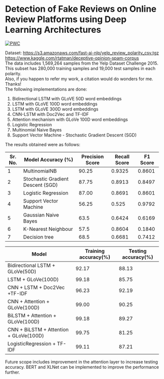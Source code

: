 # Detection of Fake Reviews on Online Review Platforms using Deep Learning Architectures
[![PWC](https://img.shields.io/endpoint.svg?url=https://paperswithcode.com/badge/unsupervised-data-augmentation/sentiment-analysis-on-yelp-fine-grained)](https://paperswithcode.com/sota/sentiment-analysis-on-yelp-fine-grained?p=unsupervised-data-augmentation)

Dataset: https://s3.amazonaws.com/fast-ai-nlp/yelp_review_polarity_csv.tgz <br>
         https://www.kaggle.com/rtatman/deceptive-opinion-spam-corpus
         <br>
The data includes 1,569,264 samples from the Yelp Dataset Challenge 2015. This subset has 280,000 training samples and 19,000 test samples in each polarity.
<br>
Also, if you happen to refer my work, a citation would do wonders for me. Thanks! 
<br>
The following implementations are done:
1. Bidirectional LSTM with GLoVE 50D word embeddings
2. LSTM with GLoVE 100D word embeddings
3. LSTM with GLoVE 300D word embeddings
4. CNN-LSTM with Doc2Vec and TF-IDF
5. Attention mechanism with GLoVe 100D word embeddings
6. Logistic Regression 
7. Multinomial Naive Bayes
8. Support Vector Machine - Stochastic Gradient Descent (SGD) 

The results obtained were as follows:


| Sr. No. | Model Accuracy (%) | Precision Score | Recall Score | F1 Score |
| ----- | ----------------- | ---------------- |-------------|------------|
| 1 | MultinomialNB | 90.25 | 0.9325 | 0.8601 | 0.8948 |
| 2 | Stochastic Gradient Descent (SGD) | 87.75 | 0.8913 | 0.8497 | 0.8700 |
| 3 | Logistic Regression | 87.00 | 0.8691 | 0.8601 | 0.8645 |
| 4 | Support Vector Machine | 56.25 | 0.525 | 0.9792 | 0.6835 |
| 5 | Gaussian Naive Bayes | 63.5 | 0.6424 | 0.6169 | 0.6294 |
| 6 | K-Nearest Neighbour | 57.5 | 0.8604 | 0.1840 | 0.3032 |
| 7 | Decision tree | 68.5 | 0.6681 | 0.7412 | 0.7028 |

| Model | Training accuracy(%) | Testing accuracy(%) |
| ----- | ----------------- | ---------------- |
| Bidirectional LSTM + GLoVe(50D) | 92.17  | 88.13 |
| LSTM + GLoVe(100D) | 99.18 | 85.75 |
| CNN + LSTM + Doc2Vec +TF-IDF | 96.23  | 92.19 |
| CNN + Attention + GLoVe(100D) | 99.00 | 90.25 |
| BiLSTM + Attention + GLoVe(100D) | 99.18 | 89.27 |
| CNN + BiLSTM + Attention + GLoVe(100D) | 99.75 | 81.25 |
| LogisticRegression + TF-IDF | 99.11 | 87.21 |

Future scope includes improvement in the attention layer to increase testing accuracy. BERT and XLNet can be implemented to improve the performance further.

